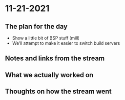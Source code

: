 # 11-21-2021

## The plan for the day

- Show a little bit of BSP stuff (mill)
- We'll attempt to make it easier to switch build servers

## Notes and links from the stream

## What we actually worked on

## Thoughts on how the stream went
